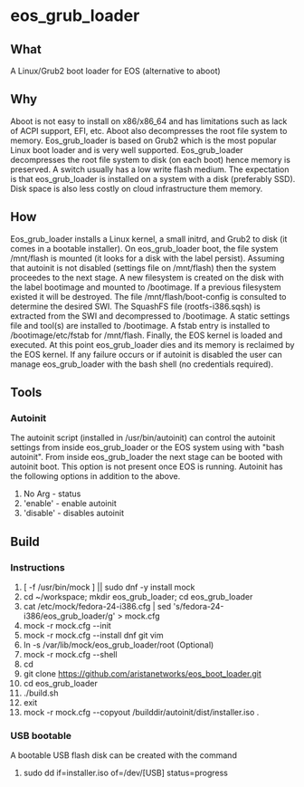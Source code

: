 # eos_grub_loader

## What
A Linux/Grub2 boot loader for EOS (alternative to aboot)

## Why
Aboot is not easy to install on x86/x86_64 and has limitations such as lack of ACPI support, EFI, etc. Aboot also decompresses the root file system to memory. Eos_grub_loader is based on Grub2 which is the most popular Linux boot loader and is very well supported. Eos_grub_loader decompresses the root file system to disk (on each boot) hence memory is preserved. A switch usually has a low write flash medium. The expectation is that eos_grub_loader is installed on a system with a disk (preferably SSD). Disk space is also less costly on cloud infrastructure them memory. 

## How
Eos_grub_loader installs a Linux kernel, a small initrd, and Grub2 to disk (it comes in a bootable installer). On eos_grub_loader boot, the file system /mnt/flash is mounted (it looks for a disk with the label persist). Assuming that autoinit is not disabled (settings file on /mnt/flash) then the system proceedes to the next stage. A new filesystem is created on the disk with the label bootimage and mounted to /bootimage. If a previous filesystem existed it will be destroyed. The file /mnt/flash/boot-config is consulted to determine the desired SWI. The SquashFS file (rootfs-i386.sqsh) is extracted from the SWI and decompressed to /bootimage. A static settings file and tool(s) are installed to /bootimage. A fstab entry is installed to /bootimage/etc/fstab for /mnt/flash. Finally, the EOS kernel is loaded and executed. At this point eos_grub_loader dies and its memory is reclaimed by the EOS kernel. If any failure occurs or if autoinit is disabled the user can manage eos_grub_loader with the bash shell (no credentials required).

## Tools
### Autoinit
The autoinit script (installed in /usr/bin/autoinit) can control the autoinit settings from inside eos_grub_loader or the EOS system using with "bash autoinit". From inside eos_grub_loader the next stage can be booted with autoinit boot. This option is not present once EOS is running. Autoinit has the following options in addition to the above.

1. No Arg    - status
1. 'enable'  - enable autoinit
2. 'disable' - disables autoinit

## Build
### Instructions
1. [ -f /usr/bin/mock ] || sudo dnf -y install mock
2. cd ~/workspace; mkdir eos_grub_loader; cd eos_grub_loader
3. cat /etc/mock/fedora-24-i386.cfg | sed 's/fedora-24-i386/eos_grub_loader/g' > mock.cfg
4. mock -r mock.cfg --init
5. mock -r mock.cfg --install dnf git vim
6. ln -s /var/lib/mock/eos_grub_loader/root (Optional)
7. mock -r mock.cfg --shell
8. cd
9. git clone https://github.com/aristanetworks/eos_boot_loader.git
10. cd eos_grub_loader
11. ./build.sh
12. exit
13. mock -r mock.cfg --copyout /builddir/autoinit/dist/installer.iso .

### USB bootable
A bootable USB flash disk can be created with the command

1. sudo dd if=installer.iso of=/dev/[USB] status=progress
